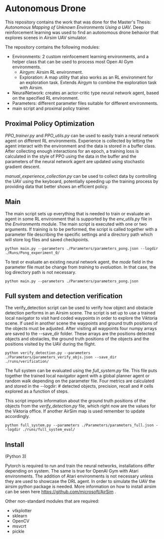 # Autonomous Drone 

This repository contains the work that was done for the Master's Thesis: *Autonomous Mapping of Unknown Environments Using a UAV*.
Deep reinforcement learning was used to find an autonomous drone behavior that explores scenes in *Airsim* UAV simulator.

The repository contains the following modules:
* Environments: 2 custom reinfocement learning environments, and a helper class that can be used to process most Open AI Gym environments.
    * Airgym: Airsim RL environment.
    * Exploration: A map utility that also works as an RL environment for an exploration task. Extends Airgym to combine the exploration task with Airsim.  
* NeuralNetwork: creates an actor-critic type neural network agent, based on the specified RL environment.
* Parameters: different parameter files suitable for different environments.
* main script and proximal policy trainer.

## Proximal Policy Optimization

*PPO_trainer.py* and *PPO_utils.py* can be used to easily train a neural network agent on different RL environments. 
Experience is collected by letting the agent interact with the environment and the data is stored in a buffer class.
After collecting enough interactions for an epoch, a training loss is calculated in the style of PPO using the data in 
the buffer and the parameters of the neural network agent are updated using stochastic gradient descent. 

*manual_experience_collection.py* can be used to collect data by controlling the UAV using the keyboard, potentially 
speeding up the training process by providing data that better shows an efficient policy. 

## Main

The main script sets up everything that is needed to train or evaluate an agent in some RL environment that is supported 
by the *env_utils.py* file in the *Environments* module. 
The main script is executed with one or two arguments. If training is to be performed, the script is called together with
a parameter file describing the specific settings and a directory path which will store log files and saved checkpoints. 

    python main.py --parameters ./Parameters/parameters_pong.json --logdir ./Runs/Pong_experiment_0/

To test or evaluate an existing neural network agent, the *mode* field in the parameter file must be change from *training* 
to *evaluation*. In that case, the log directory path is not necessary.

    python main.py --parameters ./Parameters/parameters_pong.json

## Full system and detection verification
The verify_detection script can be used to verify how object and obstacle detection performs in an Airsim scene. 
The script is set up to use a trained local navigator to visit hard coded waypoints in order to explore the Viktoria scene.
If used in another scene the waypoints and ground truth positions of the objects must be adjusted.
After visiting all waypoints four numpy arrays are saved to the --save_dir folder. These arrays are the positions detected
objects and obstacles, the ground truth positions of the objects and the positions visited by the UAV during the flight.

    python verify_detection.py --parameters ./Parameters/parameters_verify_objs.json --save_dir ./runs/verification/

The full system can be evaluated using the _full_system.py_ file. This file puts together the trained local navigator 
agent with a global planner agent or random walk depending on the parameter file. Four metrics are calculated and stored 
in the --logdir: # detected objects, precision, recall and # cells explored as a function of steps. 

This script imports information about the ground truth positions of the objects from the _verify_detection.py_ file,
which right now are the values for the Viktoria office. If another AirSim map is used remember to update accordingly.

    python full_system.py --parameters ./Parameters/parameters_full.json --logdir ./runs/full_system_eval/

## Install
(Python 3)

Pytorch is required to run and train the neural networks, installations differ depending on system. The same is true for 
OpenAI Gym with Atari environments. The addition of Atari environments is not necessary unless they are used to showcase 
the DRL agent. In order to simulate the UAV the airsim python package is needed. More information on how to install airsim
can be seen here https://github.com/microsoft/AirSim .

Other non-standard modules that are required:
* vtkplotter
* sklearn
* OpenCV
* msvcrt
* pickle
